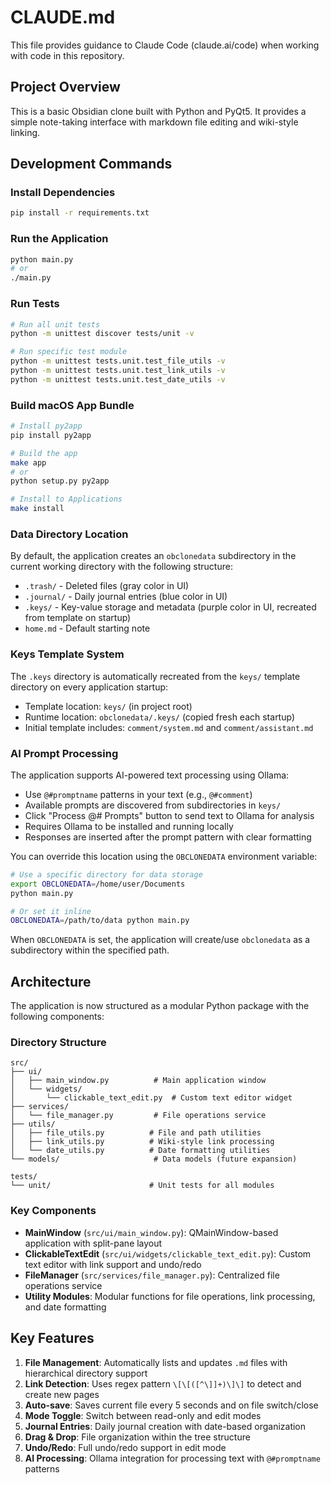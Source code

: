 # CLAUDE.md

This file provides guidance to Claude Code (claude.ai/code) when working with code in this repository.

## Project Overview

This is a basic Obsidian clone built with Python and PyQt5. It provides a simple note-taking interface with markdown file editing and wiki-style linking.

## Development Commands

### Install Dependencies
```bash
pip install -r requirements.txt
```

### Run the Application
```bash
python main.py
# or
./main.py
```

### Run Tests
```bash
# Run all unit tests
python -m unittest discover tests/unit -v

# Run specific test module
python -m unittest tests.unit.test_file_utils -v
python -m unittest tests.unit.test_link_utils -v
python -m unittest tests.unit.test_date_utils -v
```

### Build macOS App Bundle
```bash
# Install py2app
pip install py2app

# Build the app
make app
# or
python setup.py py2app

# Install to Applications
make install
```

### Data Directory Location
By default, the application creates an `obclonedata` subdirectory in the current working directory with the following structure:
- `.trash/` - Deleted files (gray color in UI)
- `.journal/` - Daily journal entries (blue color in UI)  
- `.keys/` - Key-value storage and metadata (purple color in UI, recreated from template on startup)
- `home.md` - Default starting note

### Keys Template System
The `.keys` directory is automatically recreated from the `keys/` template directory on every application startup:
- Template location: `keys/` (in project root)
- Runtime location: `obclonedata/.keys/` (copied fresh each startup)
- Initial template includes: `comment/system.md` and `comment/assistant.md`

### AI Prompt Processing
The application supports AI-powered text processing using Ollama:
- Use `@#promptname` patterns in your text (e.g., `@#comment`)
- Available prompts are discovered from subdirectories in `keys/`
- Click "Process @# Prompts" button to send text to Ollama for analysis
- Requires Ollama to be installed and running locally
- Responses are inserted after the prompt pattern with clear formatting

You can override this location using the `OBCLONEDATA` environment variable:

```bash
# Use a specific directory for data storage
export OBCLONEDATA=/home/user/Documents
python main.py

# Or set it inline
OBCLONEDATA=/path/to/data python main.py
```

When `OBCLONEDATA` is set, the application will create/use `obclonedata` as a subdirectory within the specified path.

## Architecture

The application is now structured as a modular Python package with the following components:

### Directory Structure
```
src/
├── ui/
│   ├── main_window.py          # Main application window
│   └── widgets/
│       └── clickable_text_edit.py  # Custom text editor widget
├── services/
│   └── file_manager.py         # File operations service
├── utils/
│   ├── file_utils.py          # File and path utilities
│   ├── link_utils.py          # Wiki-style link processing
│   └── date_utils.py          # Date formatting utilities
└── models/                     # Data models (future expansion)

tests/
└── unit/                      # Unit tests for all modules
```

### Key Components

- **MainWindow** (`src/ui/main_window.py`): QMainWindow-based application with split-pane layout
- **ClickableTextEdit** (`src/ui/widgets/clickable_text_edit.py`): Custom text editor with link support and undo/redo
- **FileManager** (`src/services/file_manager.py`): Centralized file operations service
- **Utility Modules**: Modular functions for file operations, link processing, and date formatting

## Key Features

1. **File Management**: Automatically lists and updates `.md` files with hierarchical directory support
2. **Link Detection**: Uses regex pattern `\[\[([^\]]+)\]\]` to detect and create new pages
3. **Auto-save**: Saves current file every 5 seconds and on file switch/close
4. **Mode Toggle**: Switch between read-only and edit modes
5. **Journal Entries**: Daily journal creation with date-based organization
6. **Drag & Drop**: File organization within the tree structure
7. **Undo/Redo**: Full undo/redo support in edit mode
8. **AI Processing**: Ollama integration for processing text with `@#promptname` patterns